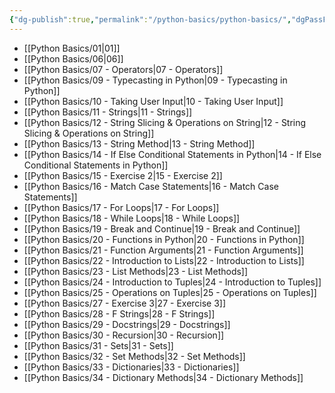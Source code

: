 ```yaml
---
{"dg-publish":true,"permalink":"/python-basics/python-basics/","dgPassFrontmatter":true,"noteIcon":"3","created":"2023-12-10T08:54:08.076+05:30","updated":"2024-01-01T16:56:58.827+05:30"}
---
```



- [[Python Basics/01\|01]]
- [[Python Basics/06\|06]]
- [[Python Basics/07 - Operators\|07 - Operators]]
- [[Python Basics/09 - Typecasting in Python\|09 - Typecasting in Python]]
- [[Python Basics/10 - Taking User Input\|10 - Taking User Input]]
- [[Python Basics/11 - Strings\|11 - Strings]]
- [[Python Basics/12 - String Slicing & Operations on String\|12 - String Slicing & Operations on String]]
- [[Python Basics/13 - String Method\|13 - String Method]]
- [[Python Basics/14 - If Else Conditional Statements in Python\|14 - If Else Conditional Statements in Python]]
- [[Python Basics/15 - Exercise 2\|15 - Exercise 2]]
- [[Python Basics/16 - Match Case Statements\|16 - Match Case Statements]]
- [[Python Basics/17 - For Loops\|17 - For Loops]]
- [[Python Basics/18 - While Loops\|18 - While Loops]]
- [[Python Basics/19 - Break and Continue\|19 - Break and Continue]]
- [[Python Basics/20 - Functions in Python\|20 - Functions in Python]]
- [[Python Basics/21 - Function Arguments\|21 - Function Arguments]]
- [[Python Basics/22 - Introduction to Lists\|22 - Introduction to Lists]]
- [[Python Basics/23 - List Methods\|23 - List Methods]]
- [[Python Basics/24 - Introduction to Tuples\|24 - Introduction to Tuples]]
- [[Python Basics/25 - Operations on Tuples\|25 - Operations on Tuples]]
- [[Python Basics/27 - Exercise 3\|27 - Exercise 3]]
- [[Python Basics/28 - F Strings\|28 - F Strings]]
- [[Python Basics/29 - Docstrings\|29 - Docstrings]]
- [[Python Basics/30 - Recursion\|30 - Recursion]]
- [[Python Basics/31 - Sets\|31 - Sets]]
- [[Python Basics/32 -  Set Methods\|32 -  Set Methods]]
- [[Python Basics/33 - Dictionaries\|33 - Dictionaries]]
- [[Python Basics/34 - Dictionary Methods\|34 - Dictionary Methods]]


